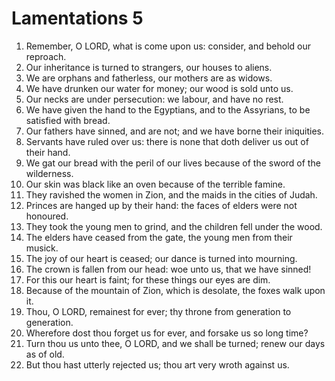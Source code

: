 ﻿# Lamentations 5
1. Remember, O LORD, what is come upon us: consider, and behold our reproach. 
2. Our inheritance is turned to strangers, our houses to aliens. 
3. We are orphans and fatherless, our mothers are as widows. 
4. We have drunken our water for money; our wood is sold unto us. 
5. Our necks are under persecution: we labour, and have no rest. 
6. We have given the hand to the Egyptians, and to the Assyrians, to be satisfied with bread. 
7. Our fathers have sinned, and are not; and we have borne their iniquities. 
8. Servants have ruled over us: there is none that doth deliver us out of their hand. 
9. We gat our bread with the peril of our lives because of the sword of the wilderness. 
10. Our skin was black like an oven because of the terrible famine. 
11. They ravished the women in Zion, and the maids in the cities of Judah. 
12. Princes are hanged up by their hand: the faces of elders were not honoured. 
13. They took the young men to grind, and the children fell under the wood. 
14. The elders have ceased from the gate, the young men from their musick. 
15. The joy of our heart is ceased; our dance is turned into mourning. 
16. The crown is fallen from our head: woe unto us, that we have sinned! 
17. For this our heart is faint; for these things our eyes are dim. 
18. Because of the mountain of Zion, which is desolate, the foxes walk upon it. 
19. Thou, O LORD, remainest for ever; thy throne from generation to generation. 
20. Wherefore dost thou forget us for ever, and forsake us so long time? 
21. Turn thou us unto thee, O LORD, and we shall be turned; renew our days as of old. 
22. But thou hast utterly rejected us; thou art very wroth against us. 
